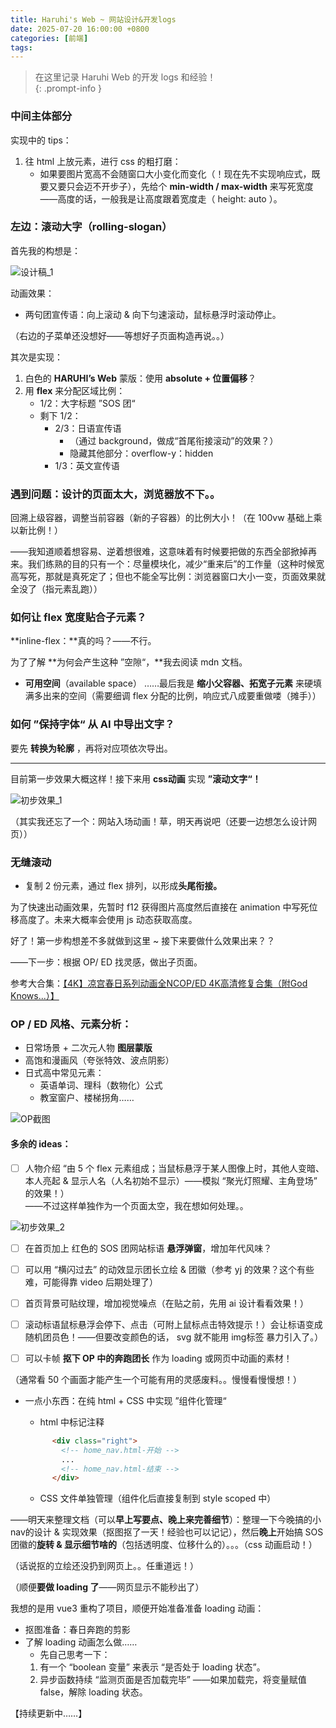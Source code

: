 ```yaml
---
title: Haruhi's Web ~ 网站设计&开发logs
date: 2025-07-20 16:00:00 +0800
categories: [前端]
tags: 
---
```


> 在这里记录 Haruhi Web 的开发 logs 和经验！  
{: .prompt-info }  

### 中间主体部分

实现中的 tips：

1. 往 html 上放元素，进行 css 的粗打磨：
    - 如果要图片宽高不会随窗口大小变化而变化（！现在先不实现响应式，既要又要只会迈不开步子），先给个 **min-width / max-width** 来写死宽度——高度的话，一般我是让高度跟着宽度走（ height: auto ）。

### 左边：滚动大字（rolling-slogan）

首先我的构想是：

![设计稿_1](https://cdn.jsdelivr.net/gh/Makicelse/image/img/study/202507310049149.png)

动画效果：

- 两句团宣传语：向上滚动 & 向下匀速滚动，鼠标悬浮时滚动停止。

（右边的子菜单还没想好——等想好子页面构造再说。。）

其次是实现：

1. 白色的 **HARUHI’s Web** 蒙版：使用 **absolute + 位置偏移**？
2. 用 **flex** 来分配区域比例：
    - 1/2：大字标题 ”SOS 团“
    - 剩下 1/2：
        - 2/3：日语宣传语
            - （通过 background，做成“首尾衔接滚动”的效果？）
            - 隐藏其他部分：overflow-y：hidden
        - 1/3：英文宣传语

### 遇到问题：设计的页面太大，浏览器放不下。。

回溯上级容器，调整当前容器（新的子容器）的比例大小！（在 100vw 基础上乘以新比例！）

——我知道顺着想容易、逆着想很难，这意味着有时候要把做的东西全部掀掉再来。我们练熟的目的只有一个：尽量模块化，减少“重来后”的工作量（这种时候宽高写死，那就是真死定了；但也不能全写比例：浏览器窗口大小一变，页面效果就全没了（指元素乱跑））

### 如何让 flex 宽度贴合子元素？

**inline-flex：**真的吗？——不行。

为了了解 **为何会产生这种 ”空隙“，**我去阅读 mdn 文档。

- **可用空间**（available space）
……最后我是 **缩小父容器、拓宽子元素** 来硬填满多出来的空间（需要细调 flex 分配的比例，响应式八成要重做喽（摊手））

### 如何 ”保持字体“ 从 AI 中导出文字？

要先 **转换为轮廓** ，再将对应项依次导出。

---

目前第一步效果大概这样！接下来用 **css动画** 实现 **”滚动文字“！**

![初步效果_1](https://cdn.jsdelivr.net/gh/Makicelse/image/img/study/202507310050400.png)

（其实我还忘了一个：网站入场动画！草，明天再说吧（还要一边想怎么设计网页））

### 无缝滚动

- 复制 2 份元素，通过 flex 排列，以形成**头尾衔接。**

为了快速出动画效果，先暂时 f12 获得图片高度然后直接在 animation 中写死位移高度了。未来大概率会使用 js 动态获取高度。

好了！第一步构想差不多就做到这里 ~ 接下来要做什么效果出来？？

——下一步：根据 OP/ ED 找灵感，做出子页面。

参考大合集：[【4K】凉宫春日系列动画全NCOP/ED 4K高清修复合集（附God Knows...）】](https://www.bilibili.com/video/BV1p54y1b7UP/?p=5&share_source=copy_web&vd_source=e51e11077d736ca87fca4ff295f52dc2)

### OP / ED 风格、元素分析：

- 日常场景 + 二次元人物 **图层蒙版**
- 高饱和漫画风（夸张特效、波点阴影）
- 日式高中常见元素：
  - 英语单词、理科（数物化）公式
  - 教室窗户、楼梯拐角……

![OP截图](https://cdn.jsdelivr.net/gh/Makicelse/image/img/study/202507310059860.jpg)

#### 多余的 ideas：

- [ ]  人物介绍 “由 5 个 flex 元素组成；当鼠标悬浮于某人图像上时，其他人变暗、本人亮起 & 显示人名（人名初始不显示）——模拟 “聚光灯照耀、主角登场” 的效果！）  
  ——不过这样单独作为一个页面太空，我在想如何处理。。

  ![初步效果_2](https://cdn.jsdelivr.net/gh/Makicelse/image/img/study/202507310108617.png)

- [ ]  在首页加上 红色的 SOS 团网站标语 **悬浮弹窗**，增加年代风味？

- [ ]  可以用 “横闪过去” 的动效显示团长立绘 & 团徽（参考 yj 的效果？这个有些难，可能得靠 video 后期处理了）

- [ ]  首页背景可贴纹理，增加视觉噪点（在贴之前，先用 ai 设计看看效果！）

- [ ]  滚动标语鼠标悬浮会停下、点击（可附上鼠标点击特效提示！）会让标语变成随机团员色！——但要改变颜色的话， svg 就不能用 img标签 暴力引入了。）

- [ ]  可以卡帧 **抠下 OP 中的奔跑团长** 作为 loading 或网页中动画的素材！

  

（通常看 50 个画面才能产生一个可能有用的灵感废料。。慢慢看慢慢想！）

- 一点小东西：在纯 html + CSS 中实现 ”组件化管理“
    - html 中标记注释
    
    ```html
          <div class="right">
            <!-- home_nav.html-开始 -->
            ...
            <!-- home_nav.html-结束 -->
          </div>
    ```
    
    - CSS 文件单独管理（组件化后直接复制到 style scoped 中）

——明天来整理文档（可以**早上写要点、晚上来完善细节**）：整理一下今晚搞的小 nav的设计 & 实现效果（抠图抠了一天！经验也可以记记），然后**晚上**开始搞 SOS 团徽的**旋转 & 显示细节啥的**（包括透明度、位移什么的）。。。（css 动画启动！）

（话说抠的立绘还没扔到网页上。。任重道远！）

（顺便**要做 loading 了**——网页显示不能秒出了）

我想的是用 vue3 重构了项目，顺便开始准备准备 loading 动画：

- 抠图准备：春日奔跑的剪影
- 了解 loading 动画怎么做……
    - 先自己思考一下：
    1. 有一个 “boolean 变量” 来表示 “是否处于 loading 状态”。
    2. 异步函数持续 “监测页面是否加载完毕” ——如果加载完，将变量赋值 false，解除 loading 状态。

【持续更新中……】